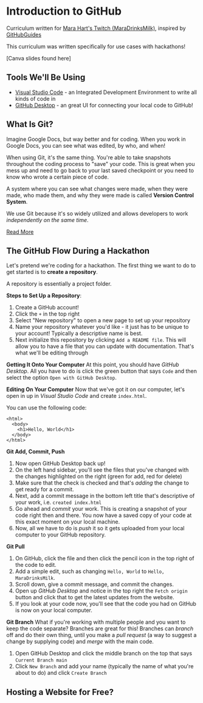 # Introduction to GitHub
Curriculum written for [Mara Hart's Twitch (MaraDrinksMilk)](https://twitch.tv/maradrinksmilk), inspired by [GitHubGuides](guides.github.com)

This curriculum was written specifically for use cases with hackathons!

[Canva slides found here]

## Tools We'll Be Using
* [Visual Studio Code](https://code.visualstudio.com/Download) - an Integrated Development Environment to write all kinds of code in
* [GitHub Desktop](https://desktop.github.com/) - an great UI for connecting your local code to GitHub!

## What Is Git?
Imagine Google Docs, but way better and for coding. When you work in Google Docs, you can see what was edited, by who, and when!

When using Git, it's the same thing. You're able to take snapshots throughout the coding process to "save" your code. This is great when you mess up and need to go back to your last saved checkpoint or you need to know who wrote a certain piece of code.

A system where you can see what changes were made, when they were made, who made them, and why they were made is called **Version Control System**.

We use Git because it's so widely utilized and allows developers to work *independently on the same time*.

[Read More](https://guides.github.com/introduction/git-handbook/)

## The GitHub Flow During a Hackathon
Let's pretend we're coding for a hackathon. The first thing we want to do to get started is to **create a repository**.

A repository is essentially a project folder. 

**Steps to Set Up a Repository**:
1. Create a GitHub account!
2. Click the `+` in the top right
3. Select "New repository" to open a new page to set up your repository
4. Name your repository whatever you'd like - it just has to be unique to your account! Typically a descriptive name is best.
5. Next initialize this repository by clicking `Add a README file`. This will allow you to have a file that you can update with documentation. That's what we'll be editing through

**Getting It Onto Your Computer**
At this point, you should have *GitHub Desktop*. All you have to do is click the green button that says `Code` and then select the option `Open with GitHub Desktop`.

**Editing On Your Computer**
Now that we've got it on our computer, let's open in up in *Visual Studio Code* and create `index.html`.

You can use the following code:
```
<html>
  <body>
    <h1>Hello, World</h1>
  </body>
</html>
```

**Git Add, Commit, Push**
1. Now open GitHub Desktop back up!
2. On the left hand sidebar, you'll see the files that you've changed with the changes highlighted on the right (green for add, red for delete)
3. Make sure that the check is checked and that's *adding* the change to get ready for a commit.
4. Next, add a commit message in the bottom left title that's descriptive of your work, i.e. `created index.html`
5. Go ahead and *commit* your work. This is creating a snapshot of your code right then and there. You now have a saved copy of your code at this exact moment on your local machine.
6. Now, all we have to do is *push* it so it gets uploaded from your local computer to your GitHub repository.

**Git Pull**
1. On GitHub, click the file and then click the pencil icon in the top right of the code to edit.
2. Add a simple edit, such as changing `Hello, World` to `Hello, MaraDrinksMilk`.
3. Scroll down, give a commit message, and commit the changes.
4. Open up *GitHub Desktop* and notice in the top right the `Fetch origin` button and click that to get the latest updates from the website.
5. If you look at your code now, you'll see that the code you had on GitHub is now on your local computer. 

**Git Branch**
What if you're working with multiple people and you want to keep the code separate?
Branches are great for this! Branches can *branch* off and do their own thing, until you make a *pull request* (a way to suggest a change by supplying code) and *merge* with the main code.

1. Open GitHub Desktop and click the middle branch on the top that says `Current Branch main`
2. Click `New Branch` and add your name (typically the name of what you're about to do) and click `Create Branch`

## Hosting a Website for Free?